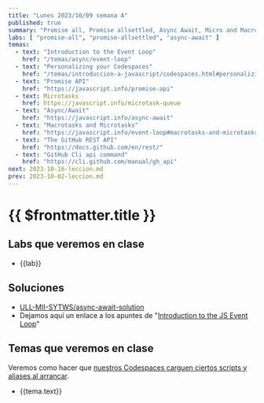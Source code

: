 ```yaml
---
title: "Lunes 2023/10/09 semana A"
published: true
summary: "Promise all, Promise allsettled, Async Await, Micro and Macro tasks queues"
labs: [ "promise-all", "promise-allsettled", "async-await" ]
temas: 
  - text: "Introduction to the Event Loop"
    href: "/temas/async/event-loop"
  - text: "Personalizing your Codespaces"
    href: "/temas/introduccion-a-javascript/codespaces.html#personalizing-your-codespace"
  - text: "Promise API"
    href: "https://javascript.info/promise-api"
  - text: Microtasks
    href: https://javascript.info/microtask-queue
  - text: "Async/Await"
    href: "https://javascript.info/async-await"
  - text: "Macrotasks and Microtasks"
    href: "https://javascript.info/event-loop#macrotasks-and-microtasks"
  - text: "The GitHub REST API"
    href: "https://docs.github.com/en/rest/"
  - text: "GitHub Cli api command"
    href: "https://cli.github.com/manual/gh_api" 
next: 2023-10-16-leccion.md
prev: 2023-10-02-leccion.md 
---
```


# {{ $frontmatter.title }}



## Labs que veremos en clase

<ul>
    <li  v-for="(lab, index) in $frontmatter.labs" :key="index">
    <a :href="'/practicas/'+lab">{{lab}}</a>
    </li>
</ul>

## Soluciones

* [ULL-MII-SYTWS/async-await-solution](https://github.com/ULL-MII-SYTWS/async-await-solution)
* Dejamos aquí un enlace a los apuntes de "[Introduction to the JS Event Loop](/temas/async/event-loop/)"

## Temas que veremos en clase

Veremos como hacer que [nuestros  Codespaces carguen ciertos scripts y aliases al arrancar](/temas/introduccion-a-javascript/codespaces.html#personalizing-your-codespace).

<ul>
    <li  v-for="(tema, index) in $frontmatter.temas" :key="index">
    <a :href="tema.href" target="_blank">{{tema.text}}</a>
    </li>
</ul>

